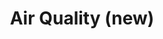 ---
title: Air Quality (new)
tag: [guide, android, air, overview]
layout: guide-overview
description: Global Air Quality API, compatible with local air quality standards, includes real-time and forecast data at a resolution of 1x1 kilometers, for easy access to air quality, pollutants, and health advice for a specified location.
permalink: en/docs/android-sdk/air-quality/
ref: 0-sdk-android-aq-v1
---